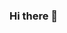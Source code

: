 ### Hi there 👋


<script type="text/javascript"
        
        
 src= "https://tryhackme.com/p/afph0x" >TryHackme</script>

